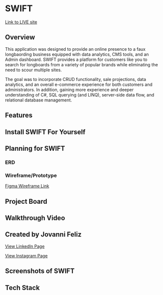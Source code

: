 # SWIFT
[Link to LIVE site]()

## Overview
This application was designed to provide an online presence to a faux longbaording business equipped with data analytics, CMS tools, and an Admin dashboard. SWIFT provides a platform for customers like you to search for longboards from a variety of popular brands while eliminating the need to scour multiple sites.

The goal was to incorporate CRUD functionality, sale projections, data analytics, and an overall e-commerce experience for both customers and administrators. In addition, gaining more experience and deeper understanding of C#, SQL querying (and LINQ), server-side data flow, and relational database management.

## Features


## Install SWIFT For Yourself


## Planning for SWIFT

### ERD

### Wireframe/Prototype
[Figma Wireframe Link](https://www.figma.com/file/A5JQGOYXT1jKDv4MttZ74m/Swift-Longboard-ECommerce?type=design&node-id=3%3A674&mode=design&t=dp67FSH6slpmLlEU-1)


## Project Board


## Walkthrough Video


## Created by Jovanni Feliz
[View LinkedIn Page](https://www.linkedin.com/in/jfeliz/)

[View Instagram Page](https://www.instagram.com/jojointech/?hl=en)



## Screenshots of SWIFT


## Tech Stack

